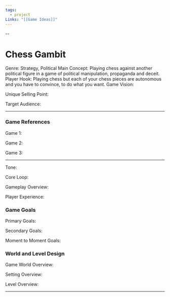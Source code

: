```yaml
---
tags:
  - project
Links: "[[Game Ideas]]"
---
```

--
# Chess Gambit

Genre:
	Strategy, Political
Main Concept:
	Playing chess against another political figure in a game of political manipulation, propaganda and deceit.
Player Hook:
	Playing chess but each of your chess pieces are autonomous and you have to convince, to do what you want.
Game Vision:
	
Unique Selling Point:
	
Target Audience:
	
---
### Game References

Game 1:
	
Game 2:
	
Game 3:
	
---

Tone:

Core Loop:

Gameplay Overview:

Player Experience:

### Game Goals

Primary Goals:

Secondary Goals:

Moment to Moment Goals:

### World and Level Design

Game World Overview:

Setting Overview:

Level Overview:

---


